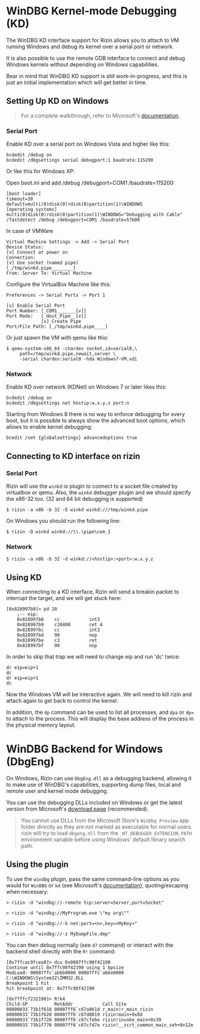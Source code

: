 # WinDBG Kernel-mode Debugging (KD)

The WinDBG KD interface support for Rizin allows you to attach to VM running
Windows and debug its kernel over a serial port or network.

It is also possible to use the remote GDB interface to connect and
debug Windows kernels without depending on Windows capabilities.

Bear in mind that WinDBG KD support is still work-in-progress, and this is
just an initial implementation which will get better in time.

## Setting Up KD on Windows

> For a complete walkthrough, refer to Microsoft's
> [documentation](https://docs.microsoft.com/en-us/windows-hardware/drivers/debugger/setting-up-kernel-mode-debugging-in-windbg--cdb--or-ntsd).

### Serial Port

Enable KD over a serial port on Windows Vista and higher like this:

```
bcdedit /debug on
bcdedit /dbgsettings serial debugport:1 baudrate:115200
```

Or like this for Windows XP:

Open boot.ini and add /debug /debugport=COM1 /baudrate=115200:

```
[boot loader]
timeout=30
default=multi(0)disk(0)rdisk(0)partition(1)\WINDOWS
[operating systems]
multi(0)disk(0)rdisk(0)partition(1)\WINDOWS="Debugging with Cable" /fastdetect /debug /debugport=COM1 /baudrate=57600
```

In case of VMWare

```
Virtual Machine Settings -> Add -> Serial Port
Device Status:
[v] Connect at power on
Connection:
[v] Use socket (named pipe)
[_/tmp/winkd.pipe________]
From: Server To: Virtual Machine
```

Configure the VirtualBox Machine like this:

```
Preferences -> Serial Ports -> Port 1

[v] Enable Serial Port
Port Number: [_COM1_______[v]]
Port Mode:   [_Host_Pipe__[v]]
			 [v] Create Pipe
Port/File Path: [_/tmp/winkd.pipe____]
```

Or just spawn the VM with qemu like this:

```
$ qemu-system-x86_64 -chardev socket,id=serial0,\
     path=/tmp/winkd.pipe,nowait,server \
     -serial chardev:serial0 -hda Windows7-VM.vdi
```

### Network

Enable KD over network (KDNet) on Windows 7 or later likes this:

```
bcdedit /debug on
bcdedit /dbgsettings net hostip:w.x.y.z port:n
```

Starting from Windows 8 there is no way to enforce debugging
for every boot, but it is possible to always show the advanced boot options,
which allows to enable kernel debugging:

```
bcedit /set {globalsettings} advancedoptions true
```

## Connecting to KD interface on rizin

### Serial Port

Rizin will use the `winkd` io plugin to connect to a socket file
created by virtualbox or qemu. Also, the `winkd` debugger plugin and
we should specify the x86-32 too. (32 and 64 bit debugging is supported)

```
$ rizin -a x86 -b 32 -D winkd winkd:///tmp/winkd.pipe
```

On Windows you should run the following line:

```
$ rizin -D winkd winkd://\\.\pipe\com_1
```

### Network

```
$ rizin -a x86 -b 32 -d winkd://<hostip>:<port>:w.x.y.z
```

## Using KD

When connecting to a KD interface, Rizin will send a breakin packet to interrupt
the target, and we will get stuck here:
```
[0x828997b8]> pd 20
	;-- eip:
	0x828997b8    cc           int3
	0x828997b9    c20400       ret 4
	0x828997bc    cc           int3
	0x828997bd    90           nop
	0x828997be    c3           ret
    0x828997bf    90           nop
```

In order to skip that trap we will need to change eip and run 'dc' twice:

```
dr eip=eip+1
dc
dr eip=eip+1
dc
```

Now the Windows VM will be interactive again. We will need to kill rizin and
attach again to get back to control the kernel.

In addition, the `dp` command can be used to list all processes, and
`dpa` or `dp=` to attach to the process. This will display the base
address of the process in the physical memory layout.

# WinDBG Backend for Windows (DbgEng)

On Windows, Rizin can use `DbgEng.dll` as a debugging backend,
allowing it to make use of WinDBG's capabilities, supporting dump files,
local and remote user and kernel mode debugging.

You can use the debugging DLLs included on Windows or get the latest version from Microsoft's
[download page](https://docs.microsoft.com/en-us/windows-hardware/drivers/debugger/debugger-download-tools) (recommended).

> You cannot use DLLs from the Microsoft Store's `WinDbg Preview` app folder directly as they are not marked
> as executable for normal users.
> rizin will try to load `dbgeng.dll` from the `_NT_DEBUGGER_EXTENSION_PATH` environment variable before using
> Windows' default library search path.

## Using the plugin

To use the `windbg` plugin, pass the same command-line options as you would for `WinDBG` or `kd`
(see Microsoft's [documentation](https://docs.microsoft.com/en-us/windows-hardware/drivers/debugger/windbg-command-line-options)),
quoting/escaping when necessary:

```
> rizin -d "windbg://-remote tcp:server=Server,port=Socket"

> rizin -d "windbg://MyProgram.exe \"my arg\""

> rizin -d "windbg://-k net:port=<n>,key=<MyKey>"

> rizin -d "windbg://-z MyDumpFile.dmp"
```

You can then debug normally (see `d?` command) or interact with the backend shell directly with the `R!` command:

```
[0x7ffcac9fcea0]> dcu 0x0007ffc98f42190
Continue until 0x7ffc98f42190 using 1 bpsize
ModLoad: 00007ffc`ab6b0000 00007ffc`ab6e0000   C:\WINDOWS\System32\IMM32.DLL
Breakpoint 1 hit
hit breakpoint at: 0x7ffc98f42190

[0x7fffcf232190]> R!k4
Child-SP          RetAddr           Call Site
00000033`73b1f618 00007ff6`c67a861d r_main!r_main_rizin
00000033`73b1f620 00007ff6`c67d0019 rizin!main+0x8d
00000033`73b1f720 00007ff6`c67cfebe rizin!invoke_main+0x39
00000033`73b1f770 00007ff6`c67cfd7e rizin!__scrt_common_main_seh+0x12e
```
